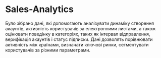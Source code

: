 # Sales-Analytics
Було зібрано дані, які допомогають аналізувати динаміку створення акаунтів, активність користувачів за електронними листами, а також оцінювати поведінку в категоріях, таких як інтервал відправлення, верифікація акаунтів і статус підписки. Дані дозволять порівнювати активність між країнами, визначати ключові ринки, сегментувати користувачів за різними параметрами.

